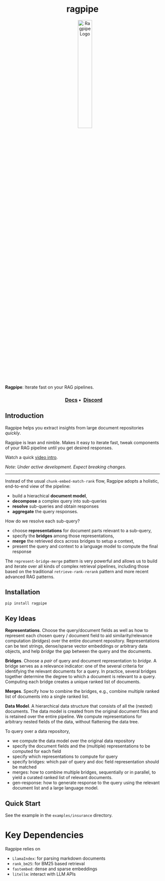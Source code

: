 
<h1 align="center" >ragpipe</h1>
<p align="center">
    <img src="docs/src/assets/ragpipe.jpeg" width="30%" alt="Ragpipe Logo">
</p>

**Ragpipe**: Iterate fast on your RAG pipelines.

<h3 align="center">
  <a href="[https://ragpipe.github.io/](https://ragpipe.github).io">Docs</a> •
 <a href="https://discord.com/invite/ATWd8A5cEh">Discord</a> 
</h3>


## Introduction

Ragpipe helps you extract insights from large document repositories *quickly*. 

Ragpipe is lean and nimble. Makes it easy to iterate fast, tweak components of your RAG pipeline until you get desired responses.

Watch a quick [video intro](https://www.youtube.com/playlist?list=PLLPfjV1xMkS1k9J7q2v3eQ2U-At6p3evM).

*Note: Under active development. Expect breaking changes.*

---

Instead of the usual `chunk-embed-match-rank` flow, Ragpipe adopts a holistic, end-to-end view of the pipeline:

- build a hierachical **document model**, 
- **decompose** a complex query into sub-queries 
- **resolve** sub-queries and obtain responses
- **aggregate** the query responses.

How do we resolve each sub-query?
- choose **representations** for document parts relevant to a sub-query, 
- specify the **bridges** among those representations, 
- **merge** the retrieved docs across bridges to setup a context,
- present the query and context to a language model to compute the final response

The `represent-bridge-merge` pattern is very powerful and allows us to build and iterate over all kinds of complex retrieval pipelines, including those based on the traditional `retrieve-rank-rerank` pattern and more recent advanced RAG patterns.


## Installation

```
pip install ragpipe
```

## Key Ideas

**Representations**. Choose the query/document fields as well as how to represent each chosen query / document field to aid similarity/relevance computation (*bridges*) over the entire document repository. Representations can be text strings, dense/sparse vector embeddings or arbitrary data objects, and help *bridge* the gap between the query and the documents.

**Bridges**. Choose a *pair* of query and document representation to *bridge*. A bridge serves as a relevance indicator: one of the several criteria for identifying the relevant documents for a query. In practice, several bridges together determine the degree to which a document is relevant to a query. Computing each bridge creates a unique ranked list of documents.

**Merges**. Specify how to combine the bridges, e.g., combine multiple ranked list of documents into a single ranked list.

**Data Model**. A hierarchical data structure that consists of all the (nested) documents. The data model is created from the original document files and is retained over the entire pipeline. We compute representations for arbitrary nested fields of the data, without flattening the data tree.

To query over a data repository, 

- we compute the data model over the original data repository 
- specify the document fields and the (multiple) representations to be computed for each field
- specify which representations to compute for query
- specify bridges: which pair of query and doc field representation should be matched
- merges: how to combine multiple bridges, sequentially or in parallel, to yield a curated ranked list of relevant documents.
- gen-response: how to generate response to the query using the relevant document list and a large language model.


## Quick Start

See the example in the `examples/insurance` directory.


# Key Dependencies

Ragpipe relies on 
- `LlamaIndex`: for parsing markdown documents
- `rank_bm25`: for BM25 based retrieval
- `fastembed`: dense and sparse embeddings
- `litellm`: interact with LLM APIs
